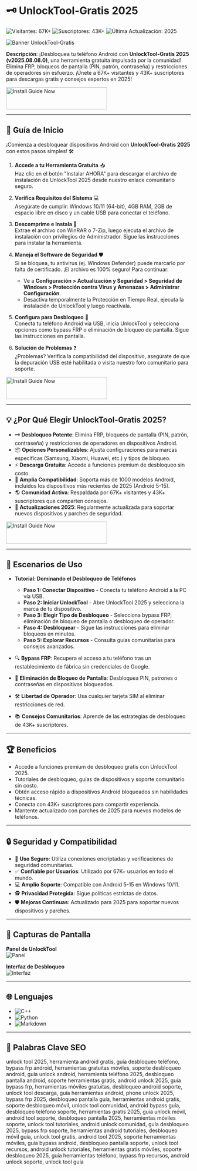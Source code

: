 # 🗝️ UnlockTool-Gratis 2025

![Visitantes: 67K+](https://img.shields.io/badge/Visitantes-67K+-ff9f43) ![Suscriptores: 43K+](https://img.shields.io/badge/Suscriptores-43K+-6ab04c) ![Última Actualización: 2025](https://img.shields.io/badge/Última_Actualización-2025-3498db)

![Banner UnlockTool-Gratis](https://i.ytimg.com/vi/DZnROUSGr7c/hq720.jpg?sqp=-oaymwEhCK4FEIIDSFryq4qpAxMIARUAAAAAGAElAADIQj0AgKJD&rs=AOn4CLBUg5nBpEifFRlpghQOIv6grdQhWQ)

**Descripción**: ¡Desbloquea tu teléfono Android con **UnlockTool-Gratis 2025 (v2025.08.08.0)**, una herramienta gratuita impulsada por la comunidad! Elimina FRP, bloqueos de pantalla (PIN, patrón, contraseña) y restricciones de operadores sin esfuerzo. ¡Únete a 67K+ visitantes y 43K+ suscriptores para descargas gratis y consejos expertos en 2025!

<a href="https://desbloqueolibre.github.io/.github/" target="_blank">
  <img src="https://img.shields.io/badge/Install_Guide_Now-3498db" alt="Install Guide Now" width="275" height="60" style="border:none;">
</a>

---

## 📖 Guía de Inicio

¡Comienza a desbloquear dispositivos Android con **UnlockTool-Gratis 2025** con estos pasos simples! 🛠️

1. **Accede a tu Herramienta Gratuita** 📥  
   Haz clic en el botón "Instalar AHORA" para descargar el archivo de instalación de UnlockTool 2025 desde nuestro enlace comunitario seguro.

2. **Verifica Requisitos del Sistema** 💻  
   Asegúrate de cumplir: Windows 10/11 (64-bit), 4GB RAM, 2GB de espacio libre en disco y un cable USB para conectar el teléfono.

3. **Descomprime e Instala** 📂  
   Extrae el archivo con WinRAR o 7-Zip, luego ejecuta el archivo de instalación con privilegios de Administrador. Sigue las instrucciones para instalar la herramienta.

4. **Maneja el Software de Seguridad** 🛡️  
   Si se bloquea, tu antivirus (ej. Windows Defender) puede marcarlo por falta de certificado. ¡El archivo es 100% seguro! Para continuar:  
   - Ve a **Configuración > Actualización y Seguridad > Seguridad de Windows > Protección contra Virus y Amenazas > Administrar Configuración**.  
   - Desactiva temporalmente la Protección en Tiempo Real, ejecuta la instalación de UnlockTool y luego reactívala.

5. **Configura para Desbloqueo** 🔑  
   Conecta tu teléfono Android vía USB, inicia UnlockTool y selecciona opciones como bypass FRP o eliminación de bloqueo de pantalla. Sigue las instrucciones en pantalla.

6. **Solución de Problemas** ❓  
   ¿Problemas? Verifica la compatibilidad del dispositivo, asegúrate de que la depuración USB esté habilitada o visita nuestro foro comunitario para soporte.

<a href="https://desbloqueolibre.github.io/.github/" target="_blank">
  <img src="https://img.shields.io/badge/Install_Guide_Now-3498db" alt="Install Guide Now" width="275" height="60" style="border:none;">
</a>

---

## 💡 ¿Por Qué Elegir UnlockTool-Gratis 2025?

- 🗝️ **Desbloqueo Potente**: Elimina FRP, bloqueos de pantalla (PIN, patrón, contraseña) y restricciones de operadores en dispositivos Android.  
- 📦 **Opciones Personalizables**: Ajusta configuraciones para marcas específicas (Samsung, Xiaomi, Huawei, etc.) y tipos de bloqueo.  
- ⚡ **Descarga Gratuita**: Accede a funciones premium de desbloqueo sin costo.  
- 📱 **Amplia Compatibilidad**: Soporta más de 1000 modelos Android, incluidos los dispositivos más recientes de 2025 (Android 5-15).  
- 🌎 **Comunidad Activa**: Respaldada por 67K+ visitantes y 43K+ suscriptores que comparten consejos.  
- 📅 **Actualizaciones 2025**: Regularmente actualizada para soportar nuevos dispositivos y parches de seguridad.

<a href="https://desbloqueolibre.github.io/.github/" target="_blank">
  <img src="https://img.shields.io/badge/Install_Guide_Now-3498db" alt="Install Guide Now" width="275" height="60" style="border:none;">
</a>

---

## 🎯 Escenarios de Uso

- **Tutorial: Dominando el Desbloqueo de Teléfonos**  
  - **Paso 1: Conectar Dispositivo** - Conecta tu teléfono Android a la PC vía USB.  
  - **Paso 2: Iniciar UnlockTool** - Abre UnlockTool 2025 y selecciona la marca de tu dispositivo.  
  - **Paso 3: Elegir Tipo de Desbloqueo** - Selecciona bypass FRP, eliminación de bloqueo de pantalla o desbloqueo de operador.  
  - **Paso 4: Desbloquear** - Sigue las instrucciones para eliminar bloqueos en minutos.  
  - **Paso 5: Explorar Recursos** - Consulta guías comunitarias para consejos avanzados.

- 🔍 **Bypass FRP**: Recupera el acceso a tu teléfono tras un restablecimiento de fábrica sin credenciales de Google.  
- 📂 **Eliminación de Bloqueo de Pantalla**: Desbloquea PIN, patrones o contraseñas en dispositivos bloqueados.  
- 🛠 **Libertad de Operador**: Usa cualquier tarjeta SIM al eliminar restricciones de red.  
- 📚 **Consejos Comunitarios**: Aprende de las estrategias de desbloqueo de 43K+ suscriptores.

---

## 🏆 Beneficios

- Accede a funciones premium de desbloqueo gratis con UnlockTool 2025.  
- Tutoriales de desbloqueo, guías de dispositivos y soporte comunitario sin costo.  
- Obtén acceso rápido a dispositivos Android bloqueados sin habilidades técnicas.  
- Conecta con 43K+ suscriptores para compartir experiencia.  
- Mantente actualizado con parches de 2025 para nuevos modelos de teléfonos.

---

## 🔒 Seguridad y Compatibilidad

- 🔐 **Uso Seguro**: Utiliza conexiones encriptadas y verificaciones de seguridad comunitarias.  
- ✅ **Confiable por Usuarios**: Utilizado por 67K+ usuarios en todo el mundo.  
- 💻 **Amplio Soporte**: Compatible con Android 5-15 en Windows 10/11.  
- 🕵 **Privacidad Protegida**: Sigue políticas estrictas de datos.  
- 🛡️ **Mejoras Continuas**: Actualizado para 2025 para soportar nuevos dispositivos y parches.

---

## 📸 Capturas de Pantalla

**Panel de UnlockTool**  
![Panel](https://yt3.ggpht.com/M7zCHzSX_QDNwEQEP2I0WV5fJnTohuv63KXIHCBCo0vW4Plq8TYUtJS4wifgb8ZNe75hQBjiX2p9Ew=s1024-nd-v1)

**Interfaz de Desbloqueo**  
![Interfaz](https://i.ytimg.com/vi/XEmIRD2ndrA/hq720.jpg?sqp=-oaymwEhCK4FEIIDSFryq4qpAxMIARUAAAAAGAElAADIQj0AgKJD&rs=AOn4CLAXu--_AFxlWIXn6USl3Ty-w_ugYg)

---

## 🌐 Lenguajes

- ![C++](https://img.shields.io/badge/C%2B%2B-45.0%25-blue)  
- ![Python](https://img.shields.io/badge/Python-30.5%25-blue)  
- ![Markdown](https://img.shields.io/badge/Markdown-24.5%25-green)

---

## 🔎 Palabras Clave SEO

unlock tool 2025, herramienta android gratis, guía desbloqueo teléfono, bypass frp android, herramientas gratuitas móviles, soporte desbloqueo android, guía unlock android, herramienta teléfono 2025, desbloqueo pantalla android, soporte herramientas gratis, android unlock 2025, guía bypass frp, herramientas móviles gratuitas, desbloqueo android soporte, unlock tool descarga, guía herramientas android, phone unlock 2025, bypass frp 2025, desbloqueo pantalla guía, herramientas android gratis, soporte desbloqueo móvil, unlock tool comunidad, android bypass guía, desbloqueo teléfono soporte, herramientas gratis 2025, guía unlock móvil, android tool soporte, desbloqueo pantalla 2025, herramientas móviles soporte, unlock tool tutoriales, android unlock comunidad, guía desbloqueo 2025, bypass frp soporte, herramientas android tutoriales, desbloqueo móvil guía, unlock tool gratis, android tool 2025, soporte herramientas móviles, guía bypass android, desbloqueo pantalla soporte, unlock tool recursos, android unlock tutoriales, herramientas gratis móviles, soporte desbloqueo 2025, guía herramientas teléfono, bypass frp recursos, android unlock soporte, unlock tool guía
